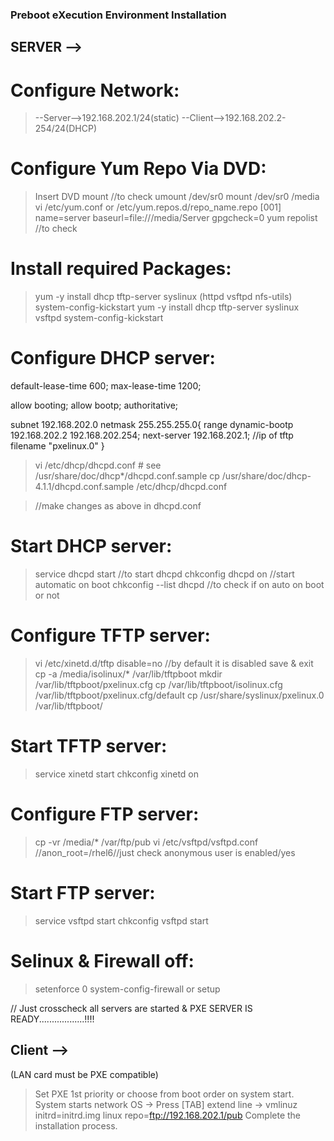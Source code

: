 ### Preboot eXecution Environment Installation
## SERVER -->
# Configure Network:
>--Server-->192.168.202.1/24(static)
>--Client-->192.168.202.2-254/24(DHCP)

# Configure Yum  Repo Via DVD:
>Insert DVD
>mount     //to check
>umount     /dev/sr0
>mount      /dev/sr0      /media
>vi      /etc/yum.conf     or     /etc/yum.repos.d/repo_name.repo
	[001]
	name=server
	baseurl=file:///media/Server
	gpgcheck=0
>yum repolist     //to check

# Install required Packages:
>yum  -y  install  dhcp  tftp-server  syslinux  (httpd  vsftpd  nfs-utils)  system-config-kickstart
>yum  -y  install  dhcp  tftp-server  syslinux  vsftpd  system-config-kickstart






# Configure DHCP server:
default-lease-time 600;
max-lease-time 1200;

allow booting;
allow bootp;
authoritative;

subnet 192.168.202.0 netmask 255.255.255.0{
	range dynamic-bootp 192.168.202.2 192.168.202.254;
	next-server 192.168.202.1; //ip of tftp
	filename "pxelinux.0"
}

>vi   /etc/dhcp/dhcpd.conf
	#	see	/usr/share/doc/dhcp*/dhcpd.conf.sample
>cp	/usr/share/doc/dhcp-4.1.1/dhcpd.conf.sample		/etc/dhcp/dhcpd.conf

>//make changes as above in dhcpd.conf 

# Start DHCP server:
>service dhcpd start		//to start dhcpd
>chkconfig dhcpd on		//start automatic on boot
>chkconfig	--list	dhcpd		//to check if on auto on boot or not



# Configure TFTP server:
>vi	/etc/xinetd.d/tftp
	disable=no		//by default it is disabled
save & exit
>cp	-a	/media/isolinux/*	/var/lib/tftpboot
>mkdir		/var/lib/tftpboot/pxelinux.cfg
>cp	/var/lib/tftpboot/isolinux.cfg		/var/lib/tftpboot/pxelinux.cfg/default
>cp	/usr/share/syslinux/pxelinux.0	/var/lib/tftpboot/

# Start TFTP server:
>service	xinetd		start
>chkconfig	xinetd		on

# Configure FTP server:
>cp	-vr	/media/*	/var/ftp/pub
>vi 	/etc/vsftpd/vsftpd.conf
	//anon_root=/rhel6//just check anonymous user is enabled/yes

# Start FTP server:
>service vsftpd start
>chkconfig	vsftpd		start
 
# Selinux & Firewall off:
>setenforce 0
>system-config-firewall	or 	setup

// Just crosscheck all servers are started & PXE SERVER IS READY..................!!!!
## Client -->
(LAN card must be PXE compatible)
>Set PXE 1st priority or choose from boot order on system start.
>System starts network OS -> Press [TAB]
	extend line -> vmlinuz   initrd=initrd.img   linux   repo=ftp://192.168.202.1/pub
>Complete the installation process.
